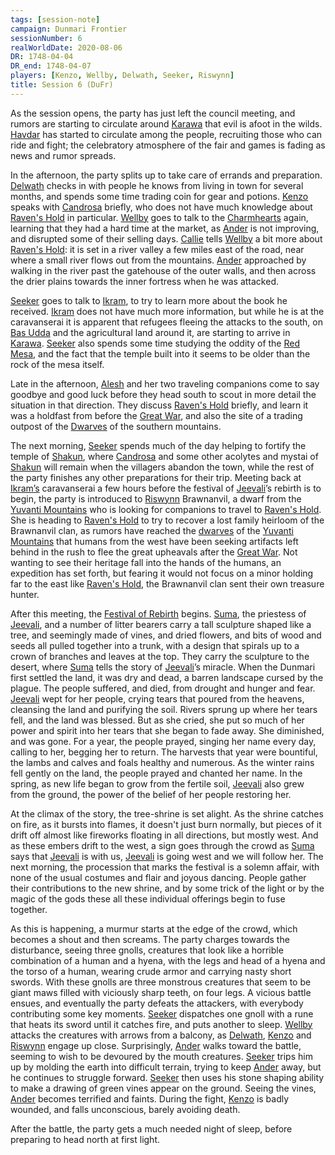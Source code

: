 ```yaml
---
tags: [session-note]
campaign: Dunmari Frontier
sessionNumber: 6
realWorldDate: 2020-08-06
DR: 1748-04-04
DR_end: 1748-04-07
players: [Kenzo, Wellby, Delwath, Seeker, Riswynn]
title: Session 6 (DuFr)
---
```


As the session opens, the party has just left the council meeting, and rumors are starting to circulate around [Karawa](<../../../gazetteer/greater-dunmar/realms/dunmar/eastern-dunmar/karawa.md>) that evil is afoot in the wilds. [Havdar](<../../../people/dunmari/havdar.md>) has started to circulate among the people, recruiting those who can ride and fight; the celebratory atmosphere of the fair and games is fading as news and rumor spreads. 

In the afternoon, the party splits up to take care of errands and preparation. [Delwath](<../../../people/pcs/dunmar-fellowship/delwath.md>) checks in with people he knows from living in town for several months, and spends some time trading coin for gear and potions. [Kenzo](<../../../people/pcs/dunmar-fellowship/kenzo.md>) speaks with [Candrosa](<../../../people/dunmari/candrosa.md>) briefly, who does not have much knowledge about [Raven's Hold](<../../../gazetteer/greater-dunmar/dunmari-basin/raven-s-hold.md>) in particular. [Wellby](<../../../people/pcs/dunmar-fellowship/wellby.md>) goes to talk to the [Charmhearts](<../../../groups/halfling-families/charmhearts.md>) again, learning that they had a hard time at the market, as [Ander](<../../../people/pcs/mawar-confederacy/ander.md>) is not improving, and disrupted some of their selling days. [Callie](<../../../people/halflings/callie-charmheart.md>) tells [Wellby](<../../../people/pcs/dunmar-fellowship/wellby.md>) a bit more about [Raven's Hold](<../../../gazetteer/greater-dunmar/dunmari-basin/raven-s-hold.md>): it is set in a river valley a few miles east of the road, near where a small river flows out from the mountains. [Ander](<../../../people/halflings/ander-charmheart.md>) approached by walking in the river past the gatehouse of the outer walls, and then across the drier plains towards the inner fortress when he was attacked. 

[Seeker](<../../../people/pcs/dunmar-fellowship/seeker.md>) goes to talk to [Ikram](<../../../people/dunmari/ikram.md>), to try to learn more about the book he received. [Ikram](<../../../people/dunmari/ikram.md>) does not have much more information, but while he is at the caravanserai it is apparent that refugees fleeing the attacks to the south, on [Bas Udda](<../../../gazetteer/greater-dunmar/realms/dunmar/eastern-dunmar/bas-udda.md>) and the agricultural land around it, are starting to arrive in [Karawa](<../../../gazetteer/greater-dunmar/realms/dunmar/eastern-dunmar/karawa.md>). [Seeker](<../../../people/pcs/dunmar-fellowship/seeker.md>) also spends some time studying the oddity of the [Red Mesa](<../../../gazetteer/greater-dunmar/realms/dunmar/eastern-dunmar/red-mesa.md>), and the fact that the temple built into it seems to be older than the rock of the mesa itself. 

Late in the afternoon, [Alesh](<../../../people/dunmari/alesh.md>) and her two traveling companions come to say goodbye and good luck before they head south to scout in more detail the situation in that direction. They discuss [Raven's Hold](<../../../gazetteer/greater-dunmar/dunmari-basin/raven-s-hold.md>) briefly, and learn it was a holdfast from before the [Great War](<../../../events/1500s/great-war.md>), and also the site of a trading outpost of the [Dwarves](<../../../species/children-of-the-embodied-gods/dwarves/dwarves.md>) of the southern mountains. 

The next morning, [Seeker](<../../../people/pcs/dunmar-fellowship/seeker.md>) spends much of the day helping to fortify the temple of [Shakun](<../../../cosmology/gods/incorporeal-gods/dunmari/shakun.md>), where [Candrosa](<../../../people/dunmari/candrosa.md>) and some other acolytes and mystai of [Shakun](<../../../cosmology/gods/incorporeal-gods/dunmari/shakun.md>) will remain when the villagers abandon the town, while the rest of the party finishes any other preparations for their trip. Meeting back at [Ikram’s](<../../../gazetteer/greater-dunmar/realms/dunmar/eastern-dunmar/ikrams.md>) caravanserai a few hours before the festival of [Jeevali](<../../../cosmology/gods/incorporeal-gods/dunmari/jeevali.md>)’s rebirth is to begin, the party is introduced to [Riswynn](<../../../people/pcs/dunmar-fellowship/riswynn.md>) Brawnanvil, a dwarf from the [Yuvanti Mountains](<../../../gazetteer/greater-dunmar/yuvanti-mountains.md>) who is looking for companions to travel to [Raven's Hold](<../../../gazetteer/greater-dunmar/dunmari-basin/raven-s-hold.md>). She is heading to [Raven's Hold](<../../../gazetteer/greater-dunmar/dunmari-basin/raven-s-hold.md>) to try to recover a lost family heirloom of the Brawnanvil clan, as rumors have reached the [dwarves](<../../../species/children-of-the-embodied-gods/dwarves/dwarves.md>) of the [Yuvanti Mountains](<../../../gazetteer/greater-dunmar/yuvanti-mountains.md>) that humans from the west have been seeking artifacts left behind in the rush to flee the great upheavals after the [Great War](<../../../events/1500s/great-war.md>). Not wanting to see their heritage fall into the hands of the humans, an expedition has set forth, but fearing it would not focus on a minor holding far to the east like [Raven's Hold](<../../../gazetteer/greater-dunmar/dunmari-basin/raven-s-hold.md>), the Brawnanvil clan sent their own treasure hunter. 

After this meeting, the [Festival of Rebirth](<../../../time/holidays-and-festivals/dunmari-festivals/festival-of-rebirth.md>) begins. [Suma](<../../../people/dunmari/suma.md>), the priestess of [Jeevali](<../../../cosmology/gods/incorporeal-gods/dunmari/jeevali.md>), and a number of litter bearers carry a tall sculpture shaped like a tree, and seemingly made of vines, and dried flowers, and bits of wood and seeds all pulled together into a trunk, with a design that spirals up to a crown of branches and leaves at the top. They carry the sculpture to the desert, where [Suma](<../../../people/dunmari/suma.md>) tells the story of [Jeevali](<../../../cosmology/gods/incorporeal-gods/dunmari/jeevali.md>)’s miracle. When the Dunmari first settled the land, it was dry and dead, a barren landscape cursed by the plague. The people suffered, and died, from drought and hunger and fear. [Jeevali](<../../../cosmology/gods/incorporeal-gods/dunmari/jeevali.md>) wept for her people, crying tears that poured from the heavens, cleansing the land and purifying the soil. Rivers sprung up where her tears fell, and the land was blessed. But as she cried, she put so much of her power and spirit into her tears that she began to fade away. She diminished, and was gone. For a year, the people prayed, singing her name every day, calling to her, begging her to return. The harvests that year were bountiful, the lambs and calves and foals healthy and numerous. As the winter rains fell gently on the land, the people prayed and chanted her name. In the spring, as new life began to grow from the fertile soil, [Jeevali](<../../../cosmology/gods/incorporeal-gods/dunmari/jeevali.md>) also grew from the ground, the power of the belief of her people restoring her.

At the climax of the story, the tree-shrine is set alight. As the shrine catches on fire, as it bursts into flames, it doesn't just burn normally, but pieces of it drift off almost like fireworks floating in all directions, but mostly west. And as these embers drift to the west, a sign goes through the crowd as [Suma](<../../../people/dunmari/suma.md>) says that [Jeevali](<../../../cosmology/gods/incorporeal-gods/dunmari/jeevali.md>) is with us, [Jeevali](<../../../cosmology/gods/incorporeal-gods/dunmari/jeevali.md>) is going west and we will follow her. The next morning, the procession that marks the festival is a solemn affair, with none of the usual costumes and flair and joyous dancing. People gather their contributions to the new shrine, and by some trick of the light or by the magic of the gods these all these individual offerings begin to fuse together. 

As this is happening, a murmur starts at the edge of the crowd, which becomes a shout and then screams. The party charges towards the disturbance, seeing three gnolls, creatures that look like a horrible combination of a human and a hyena, with the legs and head of a hyena and the torso of a human, wearing crude armor and carrying nasty short swords. With these gnolls are three monstrous creatures that seem to be giant maws filled with viciously sharp teeth, on four legs. A vicious battle ensues, and eventually the party defeats the attackers, with everybody contributing some key moments. [Seeker](<../../../people/pcs/dunmar-fellowship/seeker.md>) dispatches one gnoll with a rune that heats its sword until it catches fire, and puts another to sleep. [Wellby](<../../../people/pcs/dunmar-fellowship/wellby.md>) attacks the creatures with arrows from a balcony, as [Delwath](<../../../people/pcs/dunmar-fellowship/delwath.md>), [Kenzo](<../../../people/pcs/dunmar-fellowship/kenzo.md>) and [Riswynn](<../../../people/pcs/dunmar-fellowship/riswynn.md>) engage up close. Surprisingly, [Ander](<../../../people/halflings/ander-charmheart.md>) walks toward the battle, seeming to wish to be devoured by the mouth creatures. [Seeker](<../../../people/pcs/dunmar-fellowship/seeker.md>) trips him up by molding the earth into difficult terrain, trying to keep [Ander](<../../../people/halflings/ander-charmheart.md>) away, but he continues to struggle forward. [Seeker](<../../../people/pcs/dunmar-fellowship/seeker.md>) then uses his stone shaping ability to make a drawing of green vines appear on the ground. Seeing the vines, [Ander](<../../../people/pcs/mawar-confederacy/ander.md>) becomes terrified and faints. During the fight, [Kenzo](<../../../people/pcs/dunmar-fellowship/kenzo.md>) is badly wounded, and falls unconscious, barely avoiding death. 

After the battle, the party gets a much needed night of sleep, before preparing to head north at first light. 